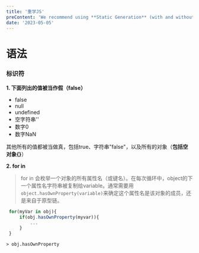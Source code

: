 ```yaml
---
title: '重学JS'
preContent: 'We recommend using **Static Generation** (with and without data) whenever possible because your page can be built once and served by CDN, which makes it much faster than having a server render the page on every request'
date: '2023-05-05'
---
```


# 语法

### 标识符

**1. 下面列出的值被当作假（false）**
- false
- null
- undefined
- 空字符串''
- 数字0
- 数字NaN


其他所有的值都被当做真，包括true、字符串"false"，以及所有的对象（**包括空对象{}**）


**2. for in**
   > for in 会枚举一个对象的所有属性名（或键名）。在每次循环中，object的下一个属性名字符串被复制给variable。通常需要用`object.hasOwnProperty(variable)`来确定这个属性名是该对象的成员，还是来自于原型链。
   ``` javaScript
    for(myVar in obj){
        if(obj.hasOwnProperty(myvar)){
            ...
        }
    }
   ```

    > obj.hasOwnProperty